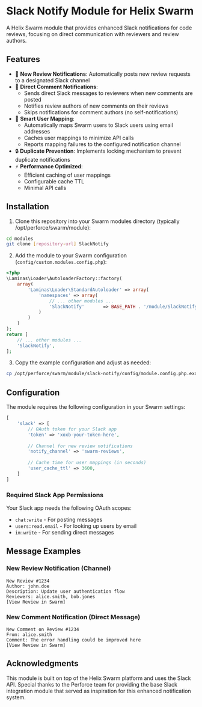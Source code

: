 # Slack Notify Module for Helix Swarm

A Helix Swarm module that provides enhanced Slack notifications for code reviews, focusing on direct communication with reviewers and review authors.

## Features

- 🔔 **New Review Notifications**: Automatically posts new review requests to a designated Slack channel
- 💬 **Direct Comment Notifications**:
    - Sends direct Slack messages to reviewers when new comments are posted
    - Notifies review authors of new comments on their reviews
    - Skips notifications for comment authors (no self-notifications)
- 👤 **Smart User Mapping**:
    - Automatically maps Swarm users to Slack users using email addresses
    - Caches user mappings to minimize API calls
    - Reports mapping failures to the configured notification channel
- 🔒 **Duplicate Prevention**: Implements locking mechanism to prevent duplicate notifications
- ⚡ **Performance Optimized**:
    - Efficient caching of user mappings
    - Configurable cache TTL
    - Minimal API calls

## Installation

1. Clone this repository into your Swarm modules directory (typically /opt/perforce/swarm/module):
```bash
cd modules
git clone [repository-url] SlackNotify
```

2. Add the module to your Swarm configuration (`config/custom.modules.config.php`):
```php
<?php
\Laminas\Loader\AutoloaderFactory::factory(
    array(
        'Laminas\Loader\StandardAutoloader' => array(
            'namespaces' => array(
                // ... other modules ...
                'SlackNotify'       => BASE_PATH . '/module/SlackNotify/src',
            )
        )
    )
);
return [
    // ... other modules ...
    'SlackNotify',
];
```

3. Copy the example configuration and adjust as needed:
```bash
cp /opt/perforce/swarm/module/slack-notify/config/module.config.php.example /opt/perforce/swarm/module/slack-notify/config/slack-notify.config.php
```

## Configuration

The module requires the following configuration in your Swarm settings:

```php
[
    'slack' => [
        // OAuth token for your Slack app
        'token' => 'xoxb-your-token-here',
        
        // Channel for new review notifications
        'notify_channel' => 'swarm-reviews',
        
        // Cache time for user mappings (in seconds)
        'user_cache_ttl' => 3600,
    ]
]
```

### Required Slack App Permissions

Your Slack app needs the following OAuth scopes:

- `chat:write` - For posting messages
- `users:read.email` - For looking up users by email
- `im:write` - For sending direct messages

## Message Examples

### New Review Notification (Channel)
```
New Review #1234
Author: john.doe
Description: Update user authentication flow
Reviewers: alice.smith, bob.jones
[View Review in Swarm]
```

### New Comment Notification (Direct Message)
```
New Comment on Review #1234
From: alice.smith
Comment: The error handling could be improved here
[View Review in Swarm]
```

## Acknowledgments

This module is built on top of the Helix Swarm platform and uses the Slack API. Special thanks to the Perforce team for providing the base Slack integration module that served as inspiration for this enhanced notification system.